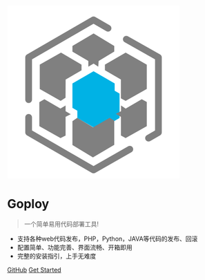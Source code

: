 ![logo](assets/icon.svg)

# Goploy

> 一个简单易用代码部署工具!

- 支持各种web代码发布，PHP，Python，JAVA等代码的发布、回滚
- 配置简单、功能完善、界面流畅、开箱即用
- 完整的安装指引，上手无难度

[GitHub](https://github.com/zhenorzz/goploy)
[Get Started](start/index)
